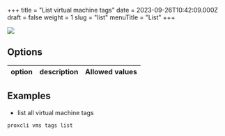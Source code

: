 +++
title = "List virtual machine tags"
date = 2023-09-26T10:42:09.000Z
draft = false
weight = 1
slug = "list"
menuTitle = "List"
+++

![](/images/proxcli_vms_tags_list_help.png)

## Options

|option|description|Allowed values|
|---|---|---|

## Examples

- list all virtual machine tags

```bash 
proxcli vms tags list
```

